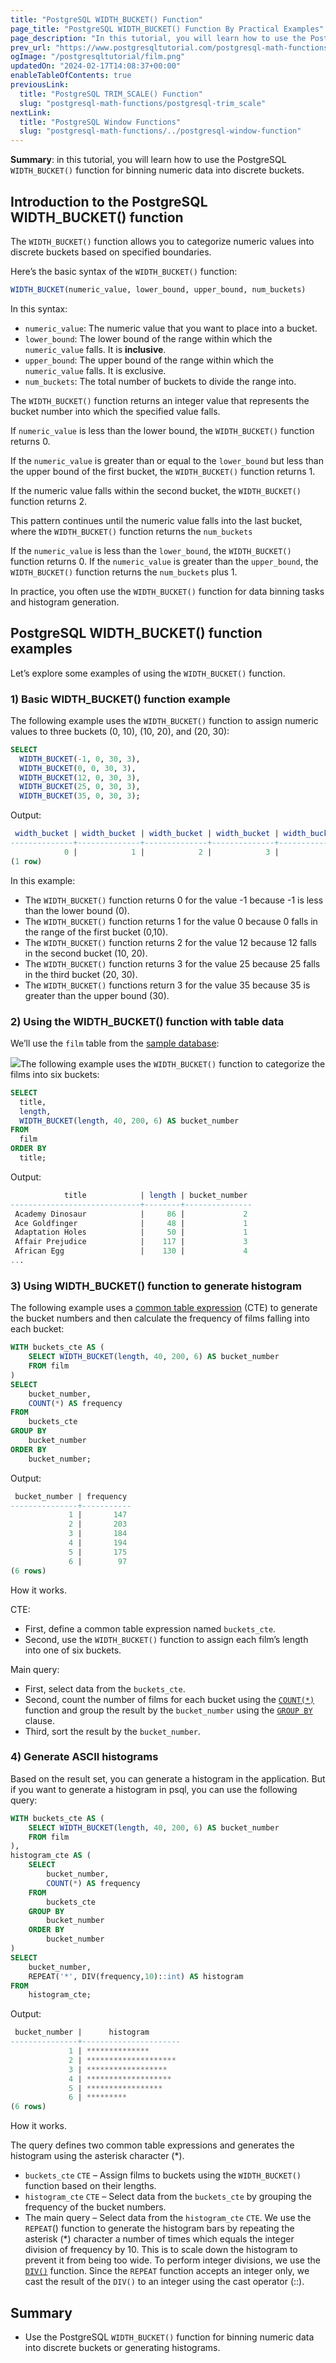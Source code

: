 ```yaml
---
title: "PostgreSQL WIDTH_BUCKET() Function"
page_title: "PostgreSQL WIDTH_BUCKET() Function By Practical Examples"
page_description: "In this tutorial, you will learn how to use the PostgreSQL WIDTH_BUCKET() function for binning numeric data into discrete buckets."
prev_url: "https://www.postgresqltutorial.com/postgresql-math-functions/postgresql-width_bucket/"
ogImage: "/postgresqltutorial/film.png"
updatedOn: "2024-02-17T14:08:37+00:00"
enableTableOfContents: true
previousLink: 
  title: "PostgreSQL TRIM_SCALE() Function"
  slug: "postgresql-math-functions/postgresql-trim_scale"
nextLink: 
  title: "PostgreSQL Window Functions"
  slug: "postgresql-math-functions/../postgresql-window-function"
---
```





**Summary**: in this tutorial, you will learn how to use the PostgreSQL `WIDTH_BUCKET()` function for binning numeric data into discrete buckets.


## Introduction to the PostgreSQL WIDTH\_BUCKET() function

The `WIDTH_BUCKET()` function allows you to categorize numeric values into discrete buckets based on specified boundaries.

Here’s the basic syntax of the `WIDTH_BUCKET()` function:


```sql
WIDTH_BUCKET(numeric_value, lower_bound, upper_bound, num_buckets)
```
In this syntax:

* `numeric_value`: The numeric value that you want to place into a bucket.
* `lower_bound`: The lower bound of the range within which the `numeric_value` falls. It is **inclusive**.
* `upper_bound`: The upper bound of the range within which the `numeric_value` falls. It is exclusive.
* `num_buckets`: The total number of buckets to divide the range into.

The `WIDTH_BUCKET()` function returns an integer value that represents the bucket number into which the specified value falls.

If `numeric_value` is less than the lower bound, the `WIDTH_BUCKET()` function returns 0\.

If the `numeric_value` is greater than or equal to the `lower_bound` but less than the upper bound of the first bucket, the `WIDTH_BUCKET()` function returns 1\.

If the numeric value falls within the second bucket, the `WIDTH_BUCKET()` function returns 2\.

This pattern continues until the numeric value falls into the last bucket, where the `WIDTH_BUCKET()` function returns the `num_buckets`

If the `numeric_value` is less than the `lower_bound`, the `WIDTH_BUCKET()` function returns 0\. If the `numeric_value` is greater than the `upper_bound`, the `WIDTH_BUCKET()` function returns the `num_buckets` plus 1\.

In practice, you often use the `WIDTH_BUCKET()` function for data binning tasks and histogram generation.


## PostgreSQL WIDTH\_BUCKET() function examples

Let’s explore some examples of using the `WIDTH_BUCKET()` function.


### 1\) Basic WIDTH\_BUCKET() function example

The following example uses the `WIDTH_BUCKET()` function to assign numeric values to three buckets (0, 10\), (10, 20\), and (20, 30\):


```sql
SELECT 
  WIDTH_BUCKET(-1, 0, 30, 3), 
  WIDTH_BUCKET(0, 0, 30, 3), 
  WIDTH_BUCKET(12, 0, 30, 3), 
  WIDTH_BUCKET(25, 0, 30, 3), 
  WIDTH_BUCKET(35, 0, 30, 3);
```
Output:


```sql
 width_bucket | width_bucket | width_bucket | width_bucket | width_bucket
--------------+--------------+--------------+--------------+--------------
            0 |            1 |            2 |            3 |            4
(1 row)
```
In this example:

* The `WIDTH_BUCKET()` function returns 0 for the value \-1 because \-1 is less than the lower bound (0\).
* The `WIDTH_BUCKET()` function returns 1 for the value 0 because 0 falls in the range of the first bucket (0,10\).
* The `WIDTH_BUCKET()` function returns 2 for the value 12 because 12 falls in the second bucket (10, 20\).
* The `WIDTH_BUCKET()` function returns 3 for the value 25 because 25 falls in the third bucket (20, 30\).
* The `WIDTH_BUCKET()` functions return 3 for the value 35 because 35 is greater than the upper bound (30\).


### 2\) Using the WIDTH\_BUCKET() function with table data

We’ll use the `film` table from the [sample database](../postgresql-getting-started/postgresql-sample-database):

![](/postgresqltutorial/film.png)The following example uses the `WIDTH_BUCKET()` function to categorize the films into six buckets:


```sql
SELECT 
  title, 
  length, 
  WIDTH_BUCKET(length, 40, 200, 6) AS bucket_number 
FROM 
  film 
ORDER BY 
  title;
```
Output:


```sql
            title            | length | bucket_number
-----------------------------+--------+---------------
 Academy Dinosaur            |     86 |             2
 Ace Goldfinger              |     48 |             1
 Adaptation Holes            |     50 |             1
 Affair Prejudice            |    117 |             3
 African Egg                 |    130 |             4
...
```

### 3\) Using WIDTH\_BUCKET() function to generate histogram

The following example uses a [common table expression](../postgresql-tutorial/postgresql-cte) (CTE) to generate the bucket numbers and then calculate the frequency of films falling into each bucket:


```sql
WITH buckets_cte AS (
    SELECT WIDTH_BUCKET(length, 40, 200, 6) AS bucket_number
    FROM film
)
SELECT 
    bucket_number,
    COUNT(*) AS frequency
FROM 
    buckets_cte
GROUP BY 
    bucket_number
ORDER BY 
    bucket_number;
```
Output:


```sql
 bucket_number | frequency
---------------+-----------
             1 |       147
             2 |       203
             3 |       184
             4 |       194
             5 |       175
             6 |        97
(6 rows)
```
How it works.

CTE:

* First, define a common table expression named `buckets_cte`.
* Second, use the `WIDTH_BUCKET()` function to assign each film’s length into one of six buckets.

Main query:

* First, select data from the `buckets_cte`.
* Second, count the number of films for each bucket using the [`COUNT(*)`](../postgresql-aggregate-functions/postgresql-count-function) function and group the result by the `bucket_number` using the [`GROUP BY`](../postgresql-tutorial/postgresql-group-by) clause.
* Third, sort the result by the `bucket_number`.


### 4\) Generate ASCII histograms

Based on the result set, you can generate a histogram in the application. But if you want to generate a histogram in psql, you can use the following query:


```sql
WITH buckets_cte AS (
    SELECT WIDTH_BUCKET(length, 40, 200, 6) AS bucket_number
    FROM film
),
histogram_cte AS (
    SELECT 
        bucket_number,
        COUNT(*) AS frequency
    FROM 
        buckets_cte
    GROUP BY 
        bucket_number
    ORDER BY 
        bucket_number
)
SELECT 
    bucket_number,
    REPEAT('*', DIV(frequency,10)::int) AS histogram
FROM 
    histogram_cte;
```
Output:


```sql
 bucket_number |      histogram
---------------+----------------------
             1 | **************
             2 | ********************
             3 | ******************
             4 | *******************
             5 | *****************
             6 | *********
(6 rows)
```
How it works.

The query defines two common table expressions and generates the histogram using the asterisk character (\*).

* `buckets_cte` `CTE` – Assign films to buckets using the `WIDTH_BUCKET()` function based on their lengths.
* `histogram_cte` `CTE` – Select data from the `buckets_cte` by grouping the frequency of the bucket numbers.
* The main query – Select data from the `histogram_cte` `CTE`. We use the `REPEAT`() function to generate the histogram bars by repeating the asterisk (\*) character a number of times which equals the integer division of frequency by 10\. This is to scale down the histogram to prevent it from being too wide. To perform integer divisions, we use the [`DIV()`](postgresql-div) function. Since the `REPEAT` function accepts an integer only, we cast the result of the `DIV()` to an integer using the cast operator (::).


## Summary

* Use the PostgreSQL `WIDTH_BUCKET()` function for binning numeric data into discrete buckets or generating histograms.

